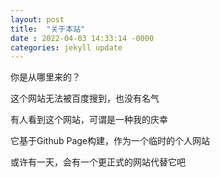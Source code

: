 ```yaml
---
layout: post
title:  "关于本站"
date : 2022-04-03 14:33:14 -0000
categories: jekyll update
---
```


你是从哪里来的？

这个网站无法被百度搜到，也没有名气

有人看到这个网站，可谓是一种我的庆幸

它基于Github Page构建，作为一个临时的个人网站

或许有一天，会有一个更正式的网站代替它吧
